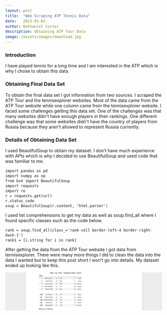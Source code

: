 ```yaml
---
layout: post
title:  "Web Scraping ATP Tennis Data"
date:   2023-05-03
author: Nathaniel Carter
description: Obtaining ATP Tour Data
image: /assets/images/download.jpg
---
```


### Introduction
I have played tennis for a long time and I am interested in the ATP which is why I chose to obtain this data. 

### Obtaining Final Data Set
To obtain the final data set I got information from two sources. I scraped the ATP Tour and the tennisexplorer websites. Most of the data came from the ATP Tour website while one column came from the tennisexplorer website. I faced some challenges getting this data set. One of the challenges was that many websites didn't have enough players in their rankings. One different challenge was that some websites didn't have the country of players from Russia because they aren't allowed to represent Russia currently.

### Details of Obtaining Data Set
I used BeautifulSoup to obtain my dataset. I don't have much experience with APIs which is why I decided to use BeautifulSoup and used code that was familiar to me.
```
import pandas as pd
import numpy as np
from bs4 import BeautifulSoup
import requests
import re
r = requests.get(url)
r.status_code
soup = BeautifulSoup(r.content, 'html.parser')
```
I used list comprehensions to get my data as well as soup.find_all where I found specific classes such as the code below.
```
rank = soup.find_all(class_='rank-cell border-left-4 border-right-dash-1')
rank1 = [i.string for i in rank]
```
After getting the data from the ATP Tour website I got data from tennisexplorer. There were many more things I did to clean the data into the data I wanted but to keep this post short I won't go into details. My dataset ended up looking like this.

![Figure](https://raw.githubusercontent.com/nancarte/nancarte.github.io/master/posts/images/txs9vgxa.bmp)


